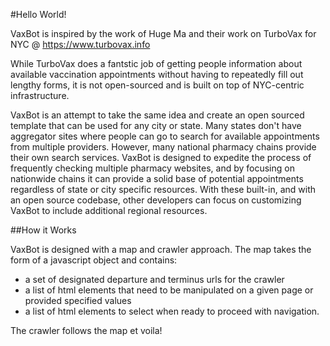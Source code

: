 #Hello World!

VaxBot is inspired by the work of Huge Ma and their work on TurboVax for NYC @ https://www.turbovax.info

While TurboVax does a fantstic job of getting people information about available vaccination appointments without having to repeatedly fill out lengthy forms,
it is not open-sourced and is built on top of NYC-centric infrastructure. 

VaxBot is an attempt to take the same idea and create an open sourced template that can be used for any city or state.
Many states don't have aggregator sites where people can go to search for available appointments from multiple providers.
However, many national pharmacy chains provide their own search services. VaxBot is designed to 
expedite the process of frequently checking multiple pharmacy websites, and by focusing on nationwide chains it can provide a solid base of
potential appointments regardless of state or city specific resources. With these built-in, and with an open source codebase, other developers can
focus on customizing VaxBot to include additional regional resources.

##How it Works

VaxBot is designed with a map and crawler approach. The map takes the form of a javascript object and contains:
- a set of designated departure and terminus urls for the crawler
- a list of html elements that need to be manipulated on a given page or provided specified values
- a list of html elements to select when ready to proceed with navigation.

The crawler follows the map et voila!
